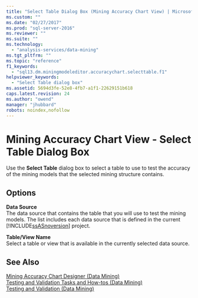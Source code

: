 ```yaml
---
title: "Select Table Dialog Box (Mining Accuracy Chart View) | Microsoft Docs"
ms.custom: ""
ms.date: "02/27/2017"
ms.prod: "sql-server-2016"
ms.reviewer: ""
ms.suite: ""
ms.technology: 
  - "analysis-services/data-mining"
ms.tgt_pltfrm: ""
ms.topic: "reference"
f1_keywords: 
  - "sql13.dm.miningmodeleditor.accuracychart.selecttable.f1"
helpviewer_keywords: 
  - "Select Table dialog box"
ms.assetid: 5694d3fe-52e8-4fb7-a1f1-22629151b618
caps.latest.revision: 24
ms.author: "owend"
manager: "jhubbard"
robots: noindex,nofollow
---
```

# Mining Accuracy Chart View - Select Table Dialog Box
  Use the **Select Table** dialog box to select a table to use to test the accuracy of the mining models that the selected mining structure contains.  
  
## Options  
 **Data Source**  
 The data source that contains the table that you will use to test the mining models. The list includes each data source that is defined in the current [!INCLUDE[ssASnoversion](../a9notintoc/includes/ssasnoversion-md.md)] project.  
  
 **Table/View Name**  
 Select a table or view that is available in the currently selected data source.  
  
## See Also  
 [Mining Accuracy Chart Designer &#40;Data Mining&#41;](../a9retired/mining-accuracy-chart-designer-data-mining.md)   
 [Testing and Validation Tasks and How-tos &#40;Data Mining&#41;](../analysis-services/data-mining/testing-and-validation-tasks-and-how-tos-data-mining.md)   
 [Testing and Validation &#40;Data Mining&#41;](../analysis-services/data-mining/testing-and-validation-data-mining.md)  
  
  